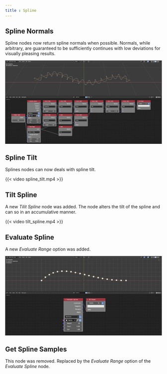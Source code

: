 ```yaml
---
title : Spline
---
```


## Spline Normals

Spline nodes now return spline normals when possible. Normals, while arbitrary,
are guaranteed to be sufficiently continues with low deviations for visually
pleasing results.

![Spline Normals](spline_normals.png)

## Spline Tilt

Splines nodes can now deals with spline tilt.

{{< video spline_tilt.mp4 >}}

## Tilt Spline

A new *Tilit Spline* node was added. The node alters the tilt of the spline and
can so in an accumulative manner.

{{< video tilt_spline.mp4 >}}

## Evaluate Spline

A new *Evaluate Range* option was added.

![Spline Evaluate Range](spline_evaluate_range.png)

## Get Spline Samples

This node was removed. Replaced by the *Evaluate Range* option of the *Evaluate
Spline* node.
